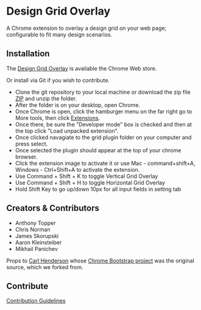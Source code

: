 Design Grid Overlay
===================

A Chrome extension to overlay a design grid on your web page; configurable to fit many design scenarios.  

## Installation

The [Design Grid Overlay](https://chrome.google.com/webstore/detail/design-grid-overlay/kmaadknbpdklpcommafmcboghdlopmbi) is available the Chrome Web store.

Or install via Git if you wish to contribute.

* Clone the git repository to your local machine or download the zip file [ZIP](https://github.com/eBay/Design-Grid-Overlay/archive/master.zip) and unzip the folder.
* After the folder is on your desktop, open Chrome.
* Once Chrome is open, click the hamburger menu on the far right go to More tools, then click [Extensions](chrome://extensions/).
* Once there, be sure the "Developer mode" box is checked and then at the top click "Load unpacked extension".
* Once clicked navagiate to the grid plugin folder on your computer and press select.
* Once selected the plugin should appear at the top of your chrome browser.
* Click the extension image to activate it or use Mac - command+shift+A, Windows - Ctrl+Shift+A to activate the extension.
* Use Command + Shift + K to toggle Vertical Grid Overlay
* Use Command + Shift + H to toggle Horizontal Grid Overlay
* Hold Shift Key to go up/down 10px for all input fields in setting tab

## Creators & Contributors

* Anthony Topper
* Chris Norman
* James Skorupski
* Aaron Kleinsteiber
* Mikhail Panichev

Props to [Carl Henderson](https://github.com/chuckhendo) whose [Chrome Bootstrap project](https://github.com/chuckhendo/chrome-bootstrap) was the original source, which we forked from.

## Contribute

[Contribution Guidelines](CONTRIBUTING.md)
